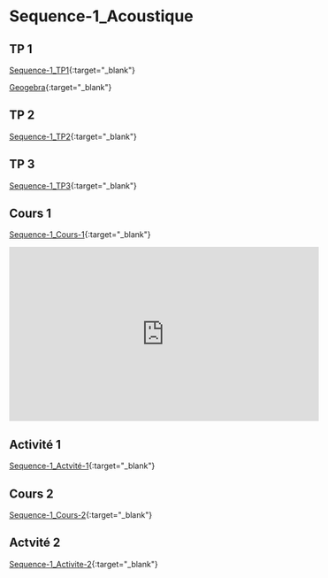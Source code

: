 # Sequence-1_Acoustique

## TP 1

[Sequence-1_TP1](./2_Physique-Chimie_Seq1_TP1.pdf){:target="_blank"}

[Geogebra](./geogebra-export2.html){:target="_blank"}

## TP 2

[Sequence-1_TP2](./2_Physique-Chimie_Seq1_TP2.pdf){:target="_blank"}

## TP 3

[Sequence-1_TP3](./2_Physique-Chimie_Seq1__TP3.pdf){:target="_blank"}

## Cours 1

[Sequence-1_Cours-1](./2_Physique-Chimie_Seq1_Co1.pdf){:target="_blank"}

<iframe width="560" height="315" src="https://www.youtube.com/embed/mZmlUvHomrA?si=dwBP83scCaZ7fYLC" title="YouTube video player" frameborder="0" allow="accelerometer; autoplay; clipboard-write; encrypted-media; gyroscope; picture-in-picture; web-share" allowfullscreen></iframe>

## Activité 1

[Sequence-1_Actvité-1](./2_Physique-Chimie_Seq1_Act1.pdf){:target="_blank"}

## Cours 2

[Sequence-1_Cours-2](./2_Physique-Chimie_Seq1_Co2.pdf){:target="_blank"}

## Actvité 2

[Sequence-1_Activite-2](https://learningapps.com){:target="_blank"}
